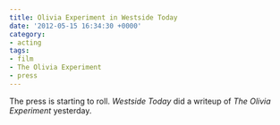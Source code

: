 ```yaml
---
title: Olivia Experiment in Westside Today
date: '2012-05-15 16:34:30 +0000'
category:
- acting
tags:
- film
- The Olivia Experiment
- press
---
```

The press is starting to roll. *Westside Today* did a writeup of *The Olivia
Experiment* yesterday.

